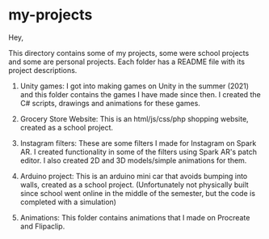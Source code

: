 # my-projects

Hey,

This directory contains some of my projects, some were school projects and some are personal projects. 
Each folder has a README file with its project descriptions.

1) Unity games: I got into making games on Unity in the summer (2021) and this folder contains the games I have made since then. I created the C# scripts, drawings and animations for these games.

2) Grocery Store Website: This is an html/js/css/php shopping website, created as a school project.

3) Instagram filters: These are some filters I made for Instagram on Spark AR. I created functionality in some of the filters using Spark AR's patch editor. I also created 2D and 3D models/simple animations for them.

4) Arduino project: This is an arduino mini car that avoids bumping into walls, created as a school project. (Unfortunately not physically built since school went online in the middle of the semester, but the code is completed with a simulation)

5) Animations: This folder contains animations that I made on Procreate and Flipaclip.
